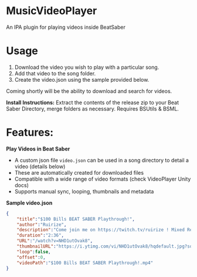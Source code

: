 # MusicVideoPlayer
An IPA plugin for playing videos inside BeatSaber

# Usage
1) Download the video you wish to play with a particular song.
2) Add that video to the song folder.
3) Create the video.json using the sample provided below. 

Coming shortly will be the ability to download and search for videos. 

**Install Instructions:**
Extract the contents of the release zip to your Beat Saber Directory, merge folders as necessary.
Requires BSUtils & BSML.

# Features:
**Play Videos in Beat Saber**
* A custom json file `video.json` can be used in a song directory to detail a video (details below)
* These are automatically created for downloaded files
* Compatible with a wide range of video formats (check VideoPlayer Unity docs)
* Supports manual sync, looping, thumbnails and metadata

**Sample video.json**
```json
{
	"title":"$100 Bills BEAT SABER Playthrough!",
	"author":"Ruirize",
	"description":"Come join me on https://twitch.tv/ruirize ! Mixed Reality filmed using LIV: https://liv.tv Played on the HTC Vive in Beat Saber. Twitch: ...",
	"duration":"2:36",
	"URL":"/watch?v=NHD1utOvak8",
	"thumbnailURL":"https://i.ytimg.com/vi/NHD1utOvak8/hqdefault.jpg?sqp=-oaymwEjCPYBEIoBSFryq4qpAxUIARUAAAAAGAElAADIQj0AgKJDeAE=&amp;rs=AOn4CLD48jnea5icsiDQiE0QL4tF8j2t7w",
	"loop":false,
	"offset":0,
	"videoPath":"$100 Bills BEAT SABER Playthrough!.mp4"
}
```
